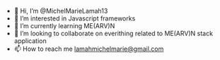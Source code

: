 - 👋 Hi, I’m @MichelMarieLamah13
- 👀 I’m interested in Javascript frameworks
- 🌱 I’m currently learning ME(ARV)N
- 💞️ I’m looking to collaborate on everithing related to ME(ARV)N stack application
- 📫 How to reach me lamahmichelmarie@gmail.com

<!---
MichelMarieLamah13/MichelMarieLamah13 is a ✨ special ✨ repository because its `README.md` (this file) appears on your GitHub profile.
You can click the Preview link to take a look at your changes.
--->
